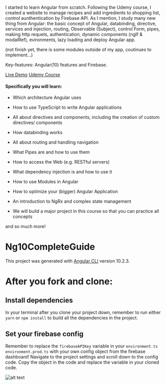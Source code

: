 I started to learn Angular from scratch. Following the Udemy course, I created a website to manage recipes and add ingredients to shopping list, control aunthentication by Firebase API. As I mention, I study many new thing from Angular: the basic concept of Angular, databinding, directive, services and injection, routing, Observable (Subject), control Form, pipes, making http requets, authentication, dynamic components (ngIf & modalRef), evironments, lazy loading and deploy Angular app.

(not finish yet, there is some modules outside of my app, coutinues to implement...)

Key-features: Angular(10) features and Firebase.

[Live Demo](https://ng10-complete-guide-9ac2d.firebaseapp.com/auth)
[Udemy Course](https://www.udemy.com/course/the-complete-guide-to-angular-2/)

#### Specifically you will learn:

- Which architecture Angular uses

- How to use TypeScript to write Angular applications

- All about directives and components, including the creation of custom directives/ components

- How databinding works

- All about routing and handling navigation

- What Pipes are and how to use them

- How to access the Web (e.g. RESTful servers)

- What dependency injection is and how to use it

- How to use Modules in Angular

- How to optimize your (bigger) Angular Application

- An introduction to NgRx and complex state management

- We will build a major project in this course so that you can practice all concepts

and so much more!


# Ng10CompleteGuide

This project was generated with [Angular CLI](https://github.com/angular/angular-cli) version 10.2.3.

# After you fork and clone:

## Install dependencies

In your terminal after you clone your project down, remember to run either `yarn` or `npm install` to build all the dependencies in the project.

## Set your firebase config

Remember to replace the `firebaseAPIKey` variable in your `environment.ts` `environment.prod.ts` with your own config object from the firebase dashboard! Navigate to the project settings and scroll down to the config code. Copy the object in the code and replace the variable in your cloned code.

![alt text](https://i.ibb.co/K9PFfM7/ng10-complete-guide-api-key.png "image to firebase config")

